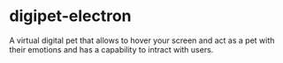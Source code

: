# digipet-electron
A virtual digital pet that allows to hover your screen and act as a pet with their emotions and has a capability to intract with users.
